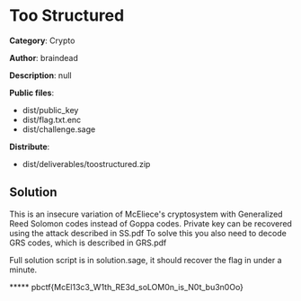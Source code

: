 # Too Structured

**Category**: Crypto

**Author**: braindead

**Description**: null

**Public files**: 
 * dist/public_key
 * dist/flag.txt.enc
 * dist/challenge.sage

**Distribute**:
 * dist/deliverables/toostructured.zip

## Solution
This is an insecure variation of McEliece's cryptosystem with Generalized Reed
Solomon codes instead of Goppa codes. Private key can be recovered using the
attack described in SS.pdf To solve this you also need to decode GRS codes,
which is described in GRS.pdf

Full solution script is in solution.sage, it should recover the flag in under a
minute.

***** pbctf{McEl13c3_W1th_RE3d_soLOM0n_is_N0t_bu3n0Oo}
